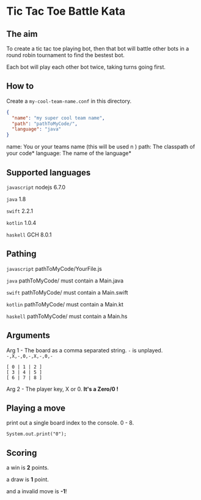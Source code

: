 Tic Tac Toe Battle Kata
=====

## The aim

To create a tic tac toe playing bot, then that bot will battle other bots in a round robin tournament to find the bestest bot.

Each bot will play each other bot twice, taking turns going first.

## How to

Create a `my-cool-team-name.conf` in this directory.

```json
{
  "name": "my super cool team name",
  "path": "pathToMyCode/",
  "language": "java"
}
```

name: You or your teams name (this will be used n )
path: The classpath of your code*
language: The name of the language*

## Supported languages

`javascript` nodejs 6.7.0

`java` 1.8

`swift` 2.2.1

`kotlin` 1.0.4

`haskell` GCH 8.0.1

## Pathing

`javascript` pathToMyCode/YourFile.js

`java` pathToMyCode/  must contain a Main.java

`swift` pathToMyCode/  must contain a Main.swift

`kotlin` pathToMyCode/  must contain a Main.kt

`haskell` pathToMyCode/  must contain a Main.hs


## Arguments

Arg 1 - The board as a comma separated string. `-` is unplayed.
`-,X,-,0,-,X,-,0,-`

```
[ 0 | 1 | 2 ]
[ 3 | 4 | 5 ]
[ 6 | 7 | 8 ]
```

Arg 2 - The player key, X or 0.
**It's a Zero/0 !** 

## Playing a move

print out a single board index to the console. 0 - 8.

```
System.out.print("0");
```

## Scoring

a win is **2** points.

a draw is **1** point.

and a invalid move is **-1**!
